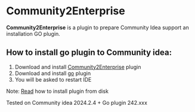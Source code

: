 # Community2Enterprise

<!-- Plugin description -->
**Community2Enterprise** is a plugin to prepare Community Idea support an installation GO plugin.

[gh:template]: https://docs.github.com/en/repositories/creating-and-managing-repositories/creating-a-repository-from-a-template
<!-- Plugin description end -->

## How to install go plugin to Community idea:

1. Download and install [Community2Enterprise](https://github.com/01epa/Community2Enterprise/releases) plugin
2. Download and install [go](https://plugins.jetbrains.com/plugin/9568-go/versions#tabs) plugin
3. You will be asked to restart IDE


Note: [Read](https://www.jetbrains.com/help/idea/managing-plugins.html#install_plugin_from_disk) how to install plugin from disk

Tested on Community idea 2024.2.4 + Go plugin 242.xxx
